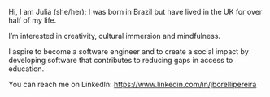 Hi, I am Julia (she/her); I was born in Brazil but have lived in the UK for over half of my life.

I’m interested in creativity, cultural immersion and mindfulness. 

I aspire to become a software engineer and to create a social impact by developing software that contributes to reducing gaps in access to education.

You can reach me on LinkedIn: https://www.linkedin.com/in/jborellipereira
